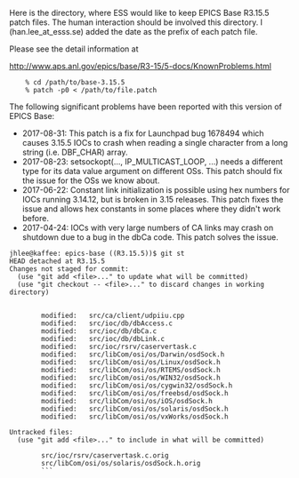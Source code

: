 Here is the directory, where ESS would like to keep EPICS Base R3.15.5 patch files. The human
interaction should be involved this directory. I (han.lee_at_esss.se) added the date as the prefix
of each patch file. 

Please see the detail information at

http://www.aps.anl.gov/epics/base/R3-15/5-docs/KnownProblems.html

```
    % cd /path/to/base-3.15.5
    % patch -p0 < /path/to/file.patch
```

The following significant problems have been reported with this version of EPICS Base:

* 2017-08-31: This patch is a fix for Launchpad bug 1678494 which causes 3.15.5 IOCs to crash when reading a single character from a long string (i.e. DBF_CHAR) array.
* 2017-08-23: setsockopt(..., IP_MULTICAST_LOOP, ...) needs a different type for its data value argument on different OSs. This patch should fix the issue for the OSs we know about.
* 2017-06-22: Constant link initialization is possible using hex numbers for IOCs running 3.14.12, but is broken in 3.15 releases. This patch fixes the issue and allows hex constants in some places where they didn't work before.
* 2017-04-24: IOCs with very large numbers of CA links may crash on shutdown due to a bug in the dbCa code. This patch solves the issue.

```
jhlee@kaffee: epics-base ((R3.15.5))$ git st
HEAD detached at R3.15.5
Changes not staged for commit:
  (use "git add <file>..." to update what will be committed)
  (use "git checkout -- <file>..." to discard changes in working directory)


        modified:   src/ca/client/udpiiu.cpp
        modified:   src/ioc/db/dbAccess.c
        modified:   src/ioc/db/dbCa.c
        modified:   src/ioc/db/dbLink.c
        modified:   src/ioc/rsrv/caservertask.c
        modified:   src/libCom/osi/os/Darwin/osdSock.h
        modified:   src/libCom/osi/os/Linux/osdSock.h
        modified:   src/libCom/osi/os/RTEMS/osdSock.h
        modified:   src/libCom/osi/os/WIN32/osdSock.h
        modified:   src/libCom/osi/os/cygwin32/osdSock.h
        modified:   src/libCom/osi/os/freebsd/osdSock.h
        modified:   src/libCom/osi/os/iOS/osdSock.h
        modified:   src/libCom/osi/os/solaris/osdSock.h
        modified:   src/libCom/osi/os/vxWorks/osdSock.h

Untracked files:
  (use "git add <file>..." to include in what will be committed)

        src/ioc/rsrv/caservertask.c.orig
        src/libCom/osi/os/solaris/osdSock.h.orig
		```
		


